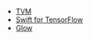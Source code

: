 - [TVM](rendered/TVM.pdf)
- [Swift for TensorFlow](rendered/swift_for_tensorflow.pdf)
- [Glow](rendered/Glow.pdf)
